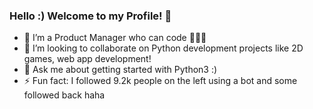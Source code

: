 ### Hello :) Welcome to my Profile! 👋


- 🔭 I’m a Product Manager who can code 🧑🏽‍💻
- 👯 I’m looking to collaborate on Python development projects like 2D games, web app development!
- 💬 Ask me about getting started with Python3 :)
- ⚡ Fun fact: I followed 9.2k people on the left using a bot and some followed back haha

